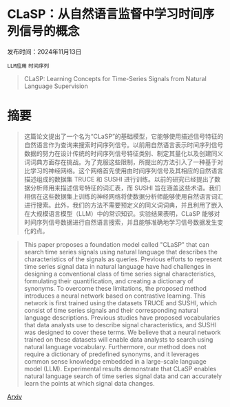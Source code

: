 # CLaSP：从自然语言监督中学习时间序列信号的概念

发布时间：2024年11月13日

`LLM应用` `时间序列`

> CLaSP: Learning Concepts for Time-Series Signals from Natural Language Supervision

# 摘要

> 这篇论文提出了一个名为“CLaSP”的基础模型，它能够使用描述信号特征的自然语言作为查询来搜索时间序列信号。以前用自然语言表示时间序列信号数据的努力在设计传统的时间序列信号特征类别、制定其量化以及创建同义词词典方面存在挑战。为了克服这些限制，所提出的方法引入了一种基于对比学习的神经网络。这个网络首先使用由时间序列信号及其相应的自然语言描述组成的数据集 TRUCE 和 SUSHI 进行训练。以前的研究已经提出了数据分析师用来描述信号特征的词汇表，而 SUSHI 旨在涵盖这些术语。我们相信在这些数据集上训练的神经网络将使数据分析师能够使用自然语言词汇进行搜索。此外，我们的方法不需要预定义的同义词词典，并且利用了嵌入在大规模语言模型（LLM）中的常识知识。实验结果表明，CLaSP 能够对时间序列信号数据进行自然语言搜索，并且能够准确地学习信号数据发生变化的点。

> This paper proposes a foundation model called "CLaSP" that can search time series signals using natural language that describes the characteristics of the signals as queries. Previous efforts to represent time series signal data in natural language have had challenges in designing a conventional class of time series signal characteristics, formulating their quantification, and creating a dictionary of synonyms. To overcome these limitations, the proposed method introduces a neural network based on contrastive learning. This network is first trained using the datasets TRUCE and SUSHI, which consist of time series signals and their corresponding natural language descriptions. Previous studies have proposed vocabularies that data analysts use to describe signal characteristics, and SUSHI was designed to cover these terms. We believe that a neural network trained on these datasets will enable data analysts to search using natural language vocabulary. Furthermore, our method does not require a dictionary of predefined synonyms, and it leverages common sense knowledge embedded in a large-scale language model (LLM). Experimental results demonstrate that CLaSP enables natural language search of time series signal data and can accurately learn the points at which signal data changes.

[Arxiv](https://arxiv.org/abs/2411.08397)